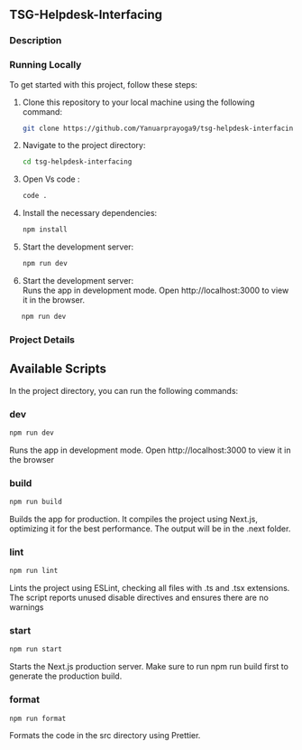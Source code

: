 ## TSG-Helpdesk-Interfacing

### Description


### Running Locally

To get started with this project, follow these steps:

1. Clone this repository to your local machine using the following command:

   ```bash
   git clone https://github.com/Yanuarprayoga9/tsg-helpdesk-interfacing.git
   ```

2. Navigate to the project directory:

   ```bash
   cd tsg-helpdesk-interfacing
   ```
3. Open Vs code :

   ```bash
   code .
   ```

4. Install the necessary dependencies:

   ```bash
   npm install
   ```

5. Start the development server:

   ```bash
   npm run dev
   ```

5. Start the development server:  
Runs the app in development mode. Open http://localhost:3000 to view it in the browser.
```bash
   npm run dev
```
  

### Project Details



## Available Scripts
In the project directory, you can run the following commands:
### dev
```bash
npm run dev
```
Runs the app in development mode. Open http://localhost:3000 to view it in the browser

### build
```bash
npm run build
```
Builds the app for production. It compiles the project using Next.js, optimizing it for the best performance. The output will be in the .next folder.
### lint
```bash
npm run lint
```
Lints the project using ESLint, checking all files with .ts and .tsx extensions. The script reports unused disable directives and ensures there are no warnings

### start
```bash
npm run start
```
Starts the Next.js production server. Make sure to run npm run build first to generate the production build.

### format
``` bash
npm run format
```
Formats the code in the src directory using Prettier.